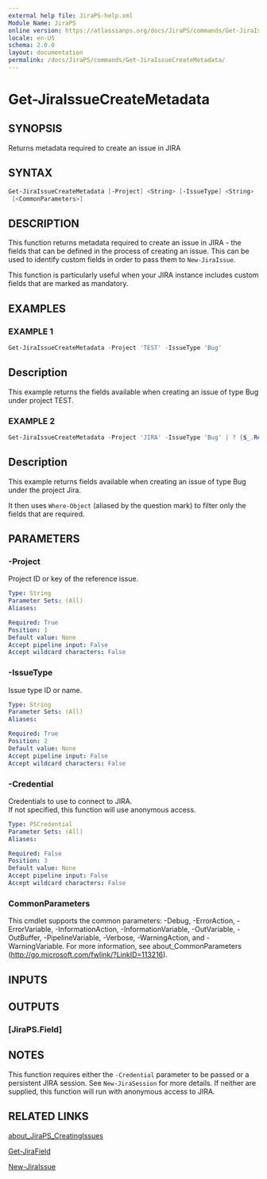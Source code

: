 ```yaml
---
external help file: JiraPS-help.xml
Module Name: JiraPS
online version: https://atlassianps.org/docs/JiraPS/commands/Get-JiraIssueCreateMetadata/
locale: en-US
schema: 2.0.0
layout: documentation
permalink: /docs/JiraPS/commands/Get-JiraIssueCreateMetadata/
---
```

# Get-JiraIssueCreateMetadata

## SYNOPSIS

Returns metadata required to create an issue in JIRA

## SYNTAX

```powershell
Get-JiraIssueCreateMetadata [-Project] <String> [-IssueType] <String> [[-Credential] <PSCredential>]
 [<CommonParameters>]
```

## DESCRIPTION

This function returns metadata required to create an issue in JIRA - the fields that can be defined in the process of creating an issue.
This can be used to identify custom fields in order to pass them to `New-JiraIssue`.

This function is particularly useful when your JIRA instance includes custom fields that are marked as mandatory.

## EXAMPLES

### EXAMPLE 1

```powershell
Get-JiraIssueCreateMetadata -Project 'TEST' -IssueType 'Bug'
```

Description  
 -----------  
This example returns the fields available when creating an issue of type Bug under project TEST.

### EXAMPLE 2

```powershell
Get-JiraIssueCreateMetadata -Project 'JIRA' -IssueType 'Bug' | ? {$_.Required -eq $true}
```

Description  
 -----------  
This example returns fields available when creating an issue of type Bug under the project Jira.

It then uses `Where-Object` (aliased by the question mark) to filter only the fields that are required.

## PARAMETERS

### -Project

Project ID or key of the reference issue.

```yaml
Type: String
Parameter Sets: (All)
Aliases:

Required: True
Position: 1
Default value: None
Accept pipeline input: False
Accept wildcard characters: False
```

### -IssueType

Issue type ID or name.

```yaml
Type: String
Parameter Sets: (All)
Aliases:

Required: True
Position: 2
Default value: None
Accept pipeline input: False
Accept wildcard characters: False
```

### -Credential

Credentials to use to connect to JIRA.  
If not specified, this function will use anonymous access.

```yaml
Type: PSCredential
Parameter Sets: (All)
Aliases:

Required: False
Position: 3
Default value: None
Accept pipeline input: False
Accept wildcard characters: False
```

### CommonParameters

This cmdlet supports the common parameters: -Debug, -ErrorAction, -ErrorVariable, -InformationAction, -InformationVariable, -OutVariable, -OutBuffer, -PipelineVariable, -Verbose, -WarningAction, and -WarningVariable.
For more information, see about_CommonParameters (http://go.microsoft.com/fwlink/?LinkID=113216).

## INPUTS

## OUTPUTS

### [JiraPS.Field]

## NOTES

This function requires either the `-Credential` parameter to be passed or a persistent JIRA session.
See `New-JiraSession` for more details.
If neither are supplied, this function will run with anonymous access to JIRA.

## RELATED LINKS

[about_JiraPS_CreatingIssues](../../about/creating-issues.html)

[Get-JiraField](../Get-JiraField/)

[New-JiraIssue](../New-JiraIssue/)
